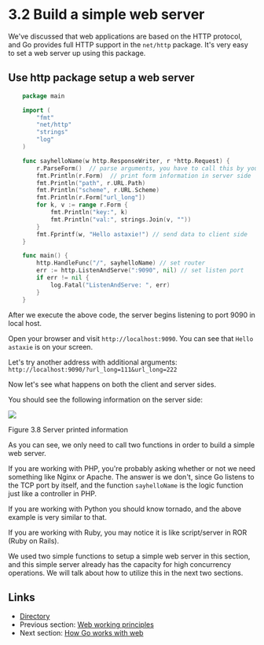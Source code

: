 # 3.2 Build a simple web server

We've discussed that web applications are based on the HTTP protocol, and Go provides full HTTP support in the `net/http` package. It's very easy to set a web server up using this package.

## Use http package setup a web server

```go
	package main

	import (
    	"fmt"
    	"net/http"
    	"strings"
    	"log"
	)

	func sayhelloName(w http.ResponseWriter, r *http.Request) {
    	r.ParseForm()  // parse arguments, you have to call this by yourself
    	fmt.Println(r.Form)  // print form information in server side
    	fmt.Println("path", r.URL.Path)
    	fmt.Println("scheme", r.URL.Scheme)
    	fmt.Println(r.Form["url_long"])
    	for k, v := range r.Form {
        	fmt.Println("key:", k)
        	fmt.Println("val:", strings.Join(v, ""))
    	}
    	fmt.Fprintf(w, "Hello astaxie!") // send data to client side
	}

	func main() {
    	http.HandleFunc("/", sayhelloName) // set router
    	err := http.ListenAndServe(":9090", nil) // set listen port
    	if err != nil {
        	log.Fatal("ListenAndServe: ", err)
    	}
	}
```
	
After we execute the above code, the server begins listening to port 9090 in local host.

Open your browser and visit `http://localhost:9090`. You can see that `Hello astaxie` is on your screen.

Let's try another address with additional arguments: `http://localhost:9090/?url_long=111&url_long=222`

Now let's see what happens on both the client and server sides.

You should see the following information on the server side:

![](images/3.2.goweb.png?raw=true)

Figure 3.8 Server printed information

As you can see, we only need to call two functions in order to build a simple web server.

If you are working with PHP, you're probably asking whether or not we need something like Nginx or Apache. The answer is we don't, since Go listens to the TCP port by itself, and the function `sayhelloName` is the logic function just like a controller in PHP.

If you are working with Python you should know tornado, and the above example is very similar to that.

If you are working with Ruby, you may notice it is like script/server in ROR (Ruby on Rails).

We used two simple functions to setup a simple web server in this section, and this simple server already has the capacity for high concurrency operations. We will talk about how to utilize this in the next two sections.

## Links

- [Directory](preface.md)
- Previous section: [Web working principles](03.1.md)
- Next section: [How Go works with web](03.3.md)
